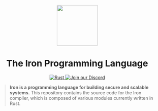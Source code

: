 <p align="center">
  <img src="docs/assets/logo.svg" height="128px" />
</p>

<h1 align="center">The Iron Programming Language</h1>
<p align="center">
  <a href="https://github.com/ironlang/iron/actions?query=workflow%3ARust">
    <img src="https://github.com/ironlang/iron/workflows/Rust/badge.svg" alt="Rust" />
  </a>
  <a href="https://discord.gg/REZTE6T">
    <img src="https://img.shields.io/badge/Discord-join-blueviolet?logo=discord" alt="Join our Discord" />
  </a>
</p>

> **Iron is a programming language for building secure and scalable systems.** This repository contains the source code for the Iron compiler, which is composed of various modules currently written in Rust.
